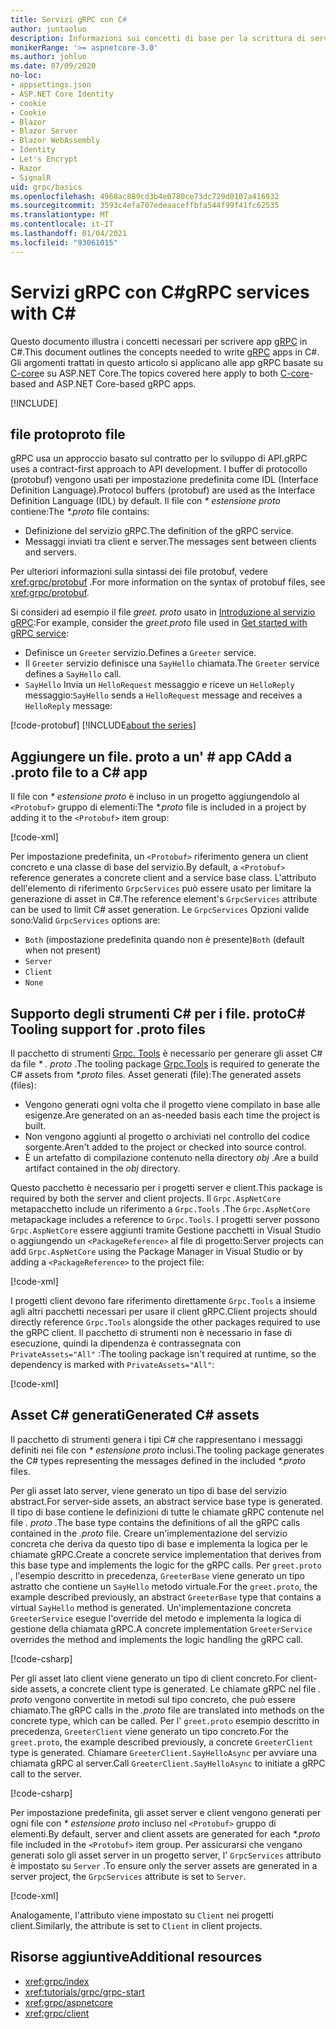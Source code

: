 ```yaml
---
title: Servizi gRPC con C#
author: juntaoluo
description: Informazioni sui concetti di base per la scrittura di servizi gRPC con C#.
monikerRange: '>= aspnetcore-3.0'
ms.author: johluo
ms.date: 07/09/2020
no-loc:
- appsettings.json
- ASP.NET Core Identity
- cookie
- Cookie
- Blazor
- Blazor Server
- Blazor WebAssembly
- Identity
- Let's Encrypt
- Razor
- SignalR
uid: grpc/basics
ms.openlocfilehash: 4968ac889cd3b4e0780ce73dc729d0107a416932
ms.sourcegitcommit: 3593c4efa707edeaaceffbfa544f99f41fc62535
ms.translationtype: MT
ms.contentlocale: it-IT
ms.lasthandoff: 01/04/2021
ms.locfileid: "93061015"
---
```

# <a name="grpc-services-with-c"></a><span data-ttu-id="35153-103">Servizi gRPC con C\#</span><span class="sxs-lookup"><span data-stu-id="35153-103">gRPC services with C\#</span></span>

<span data-ttu-id="35153-104">Questo documento illustra i concetti necessari per scrivere app [gRPC](https://grpc.io/docs/guides/) in C#.</span><span class="sxs-lookup"><span data-stu-id="35153-104">This document outlines the concepts needed to write [gRPC](https://grpc.io/docs/guides/) apps in C#.</span></span> <span data-ttu-id="35153-105">Gli argomenti trattati in questo articolo si applicano alle app gRPC basate su [C-core](https://grpc.io/blog/grpc-stacks)e su ASP.NET Core.</span><span class="sxs-lookup"><span data-stu-id="35153-105">The topics covered here apply to both [C-core](https://grpc.io/blog/grpc-stacks)-based and ASP.NET Core-based gRPC apps.</span></span>

[!INCLUDE[](~/includes/gRPCazure.md)]

## <a name="proto-file"></a><span data-ttu-id="35153-106">file proto</span><span class="sxs-lookup"><span data-stu-id="35153-106">proto file</span></span>

<span data-ttu-id="35153-107">gRPC usa un approccio basato sul contratto per lo sviluppo di API.</span><span class="sxs-lookup"><span data-stu-id="35153-107">gRPC uses a contract-first approach to API development.</span></span> <span data-ttu-id="35153-108">I buffer di protocollo (protobuf) vengono usati per impostazione predefinita come IDL (Interface Definition Language).</span><span class="sxs-lookup"><span data-stu-id="35153-108">Protocol buffers (protobuf) are used as the Interface Definition Language (IDL) by default.</span></span> <span data-ttu-id="35153-109">Il file con *\* estensione proto* contiene:</span><span class="sxs-lookup"><span data-stu-id="35153-109">The *\*.proto* file contains:</span></span>

* <span data-ttu-id="35153-110">Definizione del servizio gRPC.</span><span class="sxs-lookup"><span data-stu-id="35153-110">The definition of the gRPC service.</span></span>
* <span data-ttu-id="35153-111">Messaggi inviati tra client e server.</span><span class="sxs-lookup"><span data-stu-id="35153-111">The messages sent between clients and servers.</span></span>

<span data-ttu-id="35153-112">Per ulteriori informazioni sulla sintassi dei file protobuf, vedere <xref:grpc/protobuf> .</span><span class="sxs-lookup"><span data-stu-id="35153-112">For more information on the syntax of protobuf files, see <xref:grpc/protobuf>.</span></span>

<span data-ttu-id="35153-113">Si consideri ad esempio il file *greet. proto* usato in [Introduzione al servizio gRPC](xref:tutorials/grpc/grpc-start):</span><span class="sxs-lookup"><span data-stu-id="35153-113">For example, consider the *greet.proto* file used in [Get started with gRPC service](xref:tutorials/grpc/grpc-start):</span></span>

* <span data-ttu-id="35153-114">Definisce un `Greeter` servizio.</span><span class="sxs-lookup"><span data-stu-id="35153-114">Defines a `Greeter` service.</span></span>
* <span data-ttu-id="35153-115">Il `Greeter` servizio definisce una `SayHello` chiamata.</span><span class="sxs-lookup"><span data-stu-id="35153-115">The `Greeter` service defines a `SayHello` call.</span></span>
* <span data-ttu-id="35153-116">`SayHello` Invia un `HelloRequest` messaggio e riceve un `HelloReply` messaggio:</span><span class="sxs-lookup"><span data-stu-id="35153-116">`SayHello` sends a `HelloRequest` message and receives a `HelloReply` message:</span></span>

[!code-protobuf[](~/tutorials/grpc/grpc-start/sample/GrpcGreeter/Protos/greet.proto)]
[!INCLUDE[about the series](~/includes/code-comments-loc.md)]

## <a name="add-a-proto-file-to-a-c-app"></a><span data-ttu-id="35153-117">Aggiungere un file. proto a un' \# app C</span><span class="sxs-lookup"><span data-stu-id="35153-117">Add a .proto file to a C\# app</span></span>

<span data-ttu-id="35153-118">Il file con *\* estensione proto* è incluso in un progetto aggiungendolo al `<Protobuf>` gruppo di elementi:</span><span class="sxs-lookup"><span data-stu-id="35153-118">The *\*.proto* file is included in a project by adding it to the `<Protobuf>` item group:</span></span>

[!code-xml[](~/tutorials/grpc/grpc-start/sample/GrpcGreeter/GrpcGreeter.csproj?highlight=2&range=7-9)]

<span data-ttu-id="35153-119">Per impostazione predefinita, un `<Protobuf>` riferimento genera un client concreto e una classe di base del servizio.</span><span class="sxs-lookup"><span data-stu-id="35153-119">By default, a `<Protobuf>` reference generates a concrete client and a service base class.</span></span> <span data-ttu-id="35153-120">L'attributo dell'elemento di riferimento `GrpcServices` può essere usato per limitare la generazione di asset in C#.</span><span class="sxs-lookup"><span data-stu-id="35153-120">The reference element's `GrpcServices` attribute can be used to limit C# asset generation.</span></span> <span data-ttu-id="35153-121">Le `GrpcServices` Opzioni valide sono:</span><span class="sxs-lookup"><span data-stu-id="35153-121">Valid `GrpcServices` options are:</span></span>

* <span data-ttu-id="35153-122">`Both` (impostazione predefinita quando non è presente)</span><span class="sxs-lookup"><span data-stu-id="35153-122">`Both` (default when not present)</span></span>
* `Server`
* `Client`
* `None`

## <a name="c-tooling-support-for-proto-files"></a><span data-ttu-id="35153-123">Supporto degli strumenti C# per i file. proto</span><span class="sxs-lookup"><span data-stu-id="35153-123">C# Tooling support for .proto files</span></span>

<span data-ttu-id="35153-124">Il pacchetto di strumenti [Grpc. Tools](https://www.nuget.org/packages/Grpc.Tools/) è necessario per generare gli asset C# da file *\* . proto* .</span><span class="sxs-lookup"><span data-stu-id="35153-124">The tooling package [Grpc.Tools](https://www.nuget.org/packages/Grpc.Tools/) is required to generate the C# assets from *\*.proto* files.</span></span> <span data-ttu-id="35153-125">Asset generati (file):</span><span class="sxs-lookup"><span data-stu-id="35153-125">The generated assets (files):</span></span>

* <span data-ttu-id="35153-126">Vengono generati ogni volta che il progetto viene compilato in base alle esigenze.</span><span class="sxs-lookup"><span data-stu-id="35153-126">Are generated on an as-needed basis each time the project is built.</span></span>
* <span data-ttu-id="35153-127">Non vengono aggiunti al progetto o archiviati nel controllo del codice sorgente.</span><span class="sxs-lookup"><span data-stu-id="35153-127">Aren't added to the project or checked into source control.</span></span>
* <span data-ttu-id="35153-128">È un artefatto di compilazione contenuto nella directory *obj* .</span><span class="sxs-lookup"><span data-stu-id="35153-128">Are a build artifact contained in the *obj* directory.</span></span>

<span data-ttu-id="35153-129">Questo pacchetto è necessario per i progetti server e client.</span><span class="sxs-lookup"><span data-stu-id="35153-129">This package is required by both the server and client projects.</span></span> <span data-ttu-id="35153-130">Il `Grpc.AspNetCore` metapacchetto include un riferimento a `Grpc.Tools` .</span><span class="sxs-lookup"><span data-stu-id="35153-130">The `Grpc.AspNetCore` metapackage includes a reference to `Grpc.Tools`.</span></span> <span data-ttu-id="35153-131">I progetti server possono `Grpc.AspNetCore` essere aggiunti tramite Gestione pacchetti in Visual Studio o aggiungendo un `<PackageReference>` al file di progetto:</span><span class="sxs-lookup"><span data-stu-id="35153-131">Server projects can add `Grpc.AspNetCore` using the Package Manager in Visual Studio or by adding a `<PackageReference>` to the project file:</span></span>

[!code-xml[](~/tutorials/grpc/grpc-start/sample/GrpcGreeter/GrpcGreeter.csproj?highlight=1&range=12)]

<span data-ttu-id="35153-132">I progetti client devono fare riferimento direttamente `Grpc.Tools` a insieme agli altri pacchetti necessari per usare il client gRPC.</span><span class="sxs-lookup"><span data-stu-id="35153-132">Client projects should directly reference `Grpc.Tools` alongside the other packages required to use the gRPC client.</span></span> <span data-ttu-id="35153-133">Il pacchetto di strumenti non è necessario in fase di esecuzione, quindi la dipendenza è contrassegnata con `PrivateAssets="All"` :</span><span class="sxs-lookup"><span data-stu-id="35153-133">The tooling package isn't required at runtime, so the dependency is marked with `PrivateAssets="All"`:</span></span>

[!code-xml[](~/tutorials/grpc/grpc-start/sample/GrpcGreeterClient/GrpcGreeterClient.csproj?highlight=3&range=9-11)]

## <a name="generated-c-assets"></a><span data-ttu-id="35153-134">Asset C# generati</span><span class="sxs-lookup"><span data-stu-id="35153-134">Generated C# assets</span></span>

<span data-ttu-id="35153-135">Il pacchetto di strumenti genera i tipi C# che rappresentano i messaggi definiti nei file con *\* estensione proto* inclusi.</span><span class="sxs-lookup"><span data-stu-id="35153-135">The tooling package generates the C# types representing the messages defined in the included *\*.proto* files.</span></span>

<span data-ttu-id="35153-136">Per gli asset lato server, viene generato un tipo di base del servizio abstract.</span><span class="sxs-lookup"><span data-stu-id="35153-136">For server-side assets, an abstract service base type is generated.</span></span> <span data-ttu-id="35153-137">Il tipo di base contiene le definizioni di tutte le chiamate gRPC contenute nel file *. proto* .</span><span class="sxs-lookup"><span data-stu-id="35153-137">The base type contains the definitions of all the gRPC calls contained in the *.proto* file.</span></span> <span data-ttu-id="35153-138">Creare un'implementazione del servizio concreta che deriva da questo tipo di base e implementa la logica per le chiamate gRPC.</span><span class="sxs-lookup"><span data-stu-id="35153-138">Create a concrete service implementation that derives from this base type and implements the logic for the gRPC calls.</span></span> <span data-ttu-id="35153-139">Per `greet.proto` , l'esempio descritto in precedenza, `GreeterBase` viene generato un tipo astratto che contiene un `SayHello` metodo virtuale.</span><span class="sxs-lookup"><span data-stu-id="35153-139">For the `greet.proto`, the example described previously, an abstract `GreeterBase` type that contains a virtual `SayHello` method is generated.</span></span> <span data-ttu-id="35153-140">Un'implementazione concreta `GreeterService` esegue l'override del metodo e implementa la logica di gestione della chiamata gRPC.</span><span class="sxs-lookup"><span data-stu-id="35153-140">A concrete implementation `GreeterService` overrides the method and implements the logic handling the gRPC call.</span></span>

[!code-csharp[](~/tutorials/grpc/grpc-start/sample/GrpcGreeter/Services/GreeterService.cs?name=snippet)]

<span data-ttu-id="35153-141">Per gli asset lato client viene generato un tipo di client concreto.</span><span class="sxs-lookup"><span data-stu-id="35153-141">For client-side assets, a concrete client type is generated.</span></span> <span data-ttu-id="35153-142">Le chiamate gRPC nel file *. proto* vengono convertite in metodi sul tipo concreto, che può essere chiamato.</span><span class="sxs-lookup"><span data-stu-id="35153-142">The gRPC calls in the *.proto* file are translated into methods on the concrete type, which can be called.</span></span> <span data-ttu-id="35153-143">Per l' `greet.proto` esempio descritto in precedenza, `GreeterClient` viene generato un tipo concreto.</span><span class="sxs-lookup"><span data-stu-id="35153-143">For the `greet.proto`, the example described previously, a concrete `GreeterClient` type is generated.</span></span> <span data-ttu-id="35153-144">Chiamare `GreeterClient.SayHelloAsync` per avviare una chiamata gRPC al server.</span><span class="sxs-lookup"><span data-stu-id="35153-144">Call `GreeterClient.SayHelloAsync` to initiate a gRPC call to the server.</span></span>

[!code-csharp[](~/tutorials/grpc/grpc-start/sample/GrpcGreeterClient/Program.cs?name=snippet)]

<span data-ttu-id="35153-145">Per impostazione predefinita, gli asset server e client vengono generati per ogni file con *\* estensione proto* incluso nel `<Protobuf>` gruppo di elementi.</span><span class="sxs-lookup"><span data-stu-id="35153-145">By default, server and client assets are generated for each *\*.proto* file included in the `<Protobuf>` item group.</span></span> <span data-ttu-id="35153-146">Per assicurarsi che vengano generati solo gli asset server in un progetto server, l' `GrpcServices` attributo è impostato su `Server` .</span><span class="sxs-lookup"><span data-stu-id="35153-146">To ensure only the server assets are generated in a server project, the `GrpcServices` attribute is set to `Server`.</span></span>

[!code-xml[](~/tutorials/grpc/grpc-start/sample/GrpcGreeter/GrpcGreeter.csproj?highlight=2&range=7-9)]

<span data-ttu-id="35153-147">Analogamente, l'attributo viene impostato su `Client` nei progetti client.</span><span class="sxs-lookup"><span data-stu-id="35153-147">Similarly, the attribute is set to `Client` in client projects.</span></span>

## <a name="additional-resources"></a><span data-ttu-id="35153-148">Risorse aggiuntive</span><span class="sxs-lookup"><span data-stu-id="35153-148">Additional resources</span></span>

* <xref:grpc/index>
* <xref:tutorials/grpc/grpc-start>
* <xref:grpc/aspnetcore>
* <xref:grpc/client>
